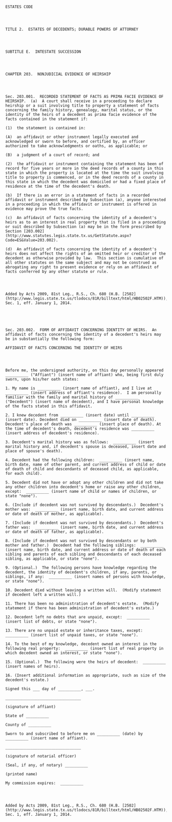 ﻿
    
    
    	
    					
    
    
    ESTATES CODE
    
      
    
    
    TITLE 2.  ESTATES OF DECEDENTS; DURABLE POWERS OF ATTORNEY
    
      
    
    
    SUBTITLE E.  INTESTATE SUCCESSION
    
      
    
    
    CHAPTER 203.  NONJUDICIAL EVIDENCE OF HEIRSHIP
    
      
    
    
    Sec. 203.001.  RECORDED STATEMENT OF FACTS AS PRIMA FACIE EVIDENCE OF HEIRSHIP.  (a)  A court shall receive in a proceeding to declare heirship or a suit involving title to property a statement of facts concerning the family history, genealogy, marital status, or the identity of the heirs of a decedent as prima facie evidence of the facts contained in the statement if:
    
    (1)  the statement is contained in:
    
    (A)  an affidavit or other instrument legally executed and acknowledged or sworn to before, and certified by, an officer authorized to take acknowledgments or oaths, as applicable; or
    
    (B)  a judgment of a court of record; and
    
    (2)  the affidavit or instrument containing the statement has been of record for five years or more in the deed records of a county in this state in which the property is located at the time the suit involving title to property is commenced, or in the deed records of a county in this state in which the decedent was domiciled or had a fixed place of residence at the time of the decedent's death.
    
    (b)  If there is an error in a statement of facts in a recorded affidavit or instrument described by Subsection (a), anyone interested in a proceeding in which the affidavit or instrument is offered in evidence may prove the true facts.
    
    (c)  An affidavit of facts concerning the identity of a decedent's heirs as to an interest in real property that is filed in a proceeding or suit described by Subsection (a) may be in the form prescribed by Section [203.002](http://www.statutes.legis.state.tx.us/GetStatute.aspx?Code=ES&Value=203.002).
    
    (d)  An affidavit of facts concerning the identity of a decedent's heirs does not affect the rights of an omitted heir or creditor of the decedent as otherwise provided by law.  This section is cumulative of all other statutes on the same subject and may not be construed as abrogating any right to present evidence or rely on an affidavit of facts conferred by any other statute or rule.
    
    
    
    
    Added by Acts 2009, 81st Leg., R.S., Ch. 680 (H.B. [2502](http://www.legis.state.tx.us/tlodocs/81R/billtext/html/HB02502F.HTM)), Sec. 1, eff. January 1, 2014.
    
    
    
    
    
    Sec. 203.002.  FORM OF AFFIDAVIT CONCERNING IDENTITY OF HEIRS.  An affidavit of facts concerning the identity of a decedent's heirs may be in substantially the following form:
    
    AFFIDAVIT OF FACTS CONCERNING THE IDENTITY OF HEIRS
    
      
    
    
    Before me, the undersigned authority, on this day personally appeared __________ ("Affiant") (insert name of affiant) who, being first duly sworn, upon his/her oath states:
    
    1. My name is __________ (insert name of affiant), and I live at __________ (insert address of affiant's residence).  I am personally familiar with the family and marital history of __________ ("Decedent") (insert name of decedent), and I have personal knowledge of the facts stated in this affidavit.
    
    2. I knew decedent from __________ (insert date) until __________ (insert date). Decedent died on __________ (insert date of death).  Decedent's place of death was __________ (insert place of death). At the time of decedent's death, decedent's residence was __________ (insert address of decedent's residence).
    
    3. Decedent's marital history was as follows:  __________ (insert marital history and, if decedent's spouse is deceased, insert date and place of spouse's death).
    
    4. Decedent had the following children:  __________ (insert name, birth date, name of other parent, and current address of child or date of death of child and descendants of deceased child, as applicable, for each child).
    
    5. Decedent did not have or adopt any other children and did not take any other children into decedent's home or raise any other children, except:  __________ (insert name of child or names of children, or state "none").
    
    6. (Include if decedent was not survived by descendants.)  Decedent's mother was:  __________ (insert name, birth date, and current address or date of death of mother, as applicable).
    
    7. (Include if decedent was not survived by descendants.)  Decedent's father was:  __________ (insert name, birth date, and current address or date of death of father, as applicable).
    
    8. (Include if decedent was not survived by descendants or by both mother and father.)  Decedent had the following siblings:  __________ (insert name, birth date, and current address or date of death of each sibling and parents of each sibling and descendants of each deceased sibling, as applicable, or state "none").
    
    9. (Optional.)  The following persons have knowledge regarding the decedent, the identity of decedent's children, if any, parents, or siblings, if any:  __________ (insert names of persons with knowledge, or state "none").
    
    10. Decedent died without leaving a written will.  (Modify statement if decedent left a written will.)
    
    11. There has been no administration of decedent's estate.  (Modify statement if there has been administration of decedent's estate.)
    
    12. Decedent left no debts that are unpaid, except:  __________ (insert list of debts, or state "none").
    
    13. There are no unpaid estate or inheritance taxes, except:  __________ (insert list of unpaid taxes, or state "none").
    
    14. To the best of my knowledge, decedent owned an interest in the following real property:  __________ (insert list of real property in which decedent owned an interest, or state "none").
    
    15. (Optional.)  The following were the heirs of decedent:  __________ (insert names of heirs).
    
    16. (Insert additional information as appropriate, such as size of the decedent's estate.)
    
    Signed this ___ day of __________, ___.
    
    _________________________________
    
    (signature of affiant)           
    
    State of __________
    
    County of __________
    
    Sworn to and subscribed to before me on __________ (date) by __________ (insert name of affiant).
    
    _________________________________
    
    (signature of notarial officer)  
    
    (Seal, if any, of notary) __________
    
    (printed name)
    
    My commission expires:  __________
    
    
    
    
    Added by Acts 2009, 81st Leg., R.S., Ch. 680 (H.B. [2502](http://www.legis.state.tx.us/tlodocs/81R/billtext/html/HB02502F.HTM)), Sec. 1, eff. January 1, 2014.
    
    
    
    
    				
